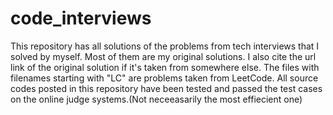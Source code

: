 # code_interviews


This repository has all solutions of the  problems from tech interviews that I solved by myself. Most of them are my original solutions. I also cite the url link of the original solution if it's taken from somewhere else.  The files with filenames starting with "LC" are problems taken from LeetCode. 
All source codes posted in this repository have been tested and passed the test cases on the online judge systems.(Not neceeasarily the most effiecient one) 




